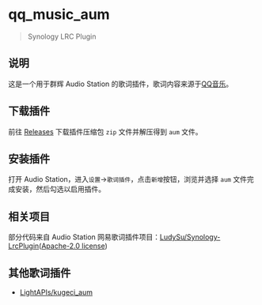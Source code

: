 # qq_music_aum

> Synology LRC Plugin

## 说明

这是一个用于群辉 Audio Station 的歌词插件，歌词内容来源于[QQ音乐](https://y.qq.com/)。

## 下载插件

前往 [Releases](https://github.com/LightAPIs/qq_music_aum/releases/latest) 下载插件压缩包 `zip` 文件并解压得到 `aum` 文件。

## 安装插件

打开 Audio Station，进入`设置`→`歌词插件`，点击`新增`按钮，浏览并选择 `aum` 文件完成安装，然后勾选以启用插件。

## 相关项目

部分代码来自 Audio Station 网易歌词插件项目：[LudySu/Synology-LrcPlugin](https://github.com/LudySu/Synology-LrcPlugin)([Apache-2.0 license](https://github.com/LudySu/Synology-LrcPlugin/blob/master/LICENSE))

## 其他歌词插件

- [LightAPIs/kugeci_aum](https://github.com/LightAPIs/kugeci_aum)
